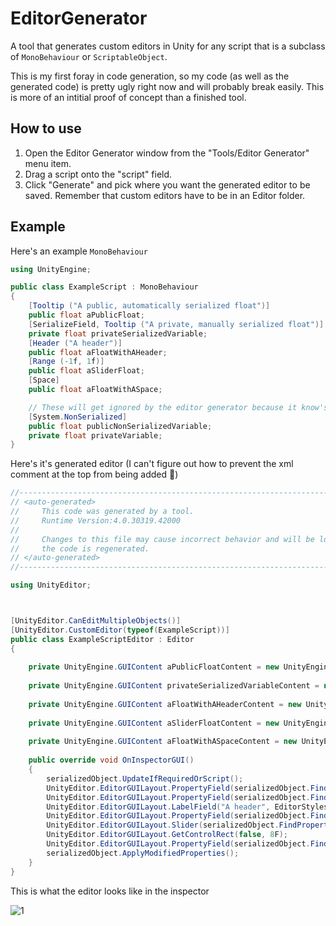 # EditorGenerator
A tool that generates custom editors in Unity for any script that is a subclass of `MonoBehaviour` or `ScriptableObject`. 

This is my first foray in code generation, so my code (as well as the generated code) is pretty ugly right now and will probably break easily. This is more of an intitial proof of concept than a finished tool.

## How to use
1. Open the Editor Generator window from the "Tools/Editor Generator" menu item.
2. Drag a script onto the "script" field.
3. Click "Generate" and pick where you want the generated editor to be saved. Remember that custom editors have to be in an Editor folder.

## Example
Here's an example `MonoBehaviour`
```cs
using UnityEngine;

public class ExampleScript : MonoBehaviour
{
	[Tooltip ("A public, automatically serialized float")]
	public float aPublicFloat;
	[SerializeField, Tooltip ("A private, manually serialized float")]
	private float privateSerializedVariable;
	[Header ("A header")]
	public float aFloatWithAHeader;
	[Range (-1f, 1f)]
	public float aSliderFloat;
	[Space]
	public float aFloatWithASpace;

	// These will get ignored by the editor generator because it know's they aren't serialized
	[System.NonSerialized]
	public float publicNonSerializedVariable;
	private float privateVariable;
}
```

Here's it's generated editor (I can't figure out how to prevent the xml comment at the top from being added 🙁)
```cs
//------------------------------------------------------------------------------
// <auto-generated>
//     This code was generated by a tool.
//     Runtime Version:4.0.30319.42000
//
//     Changes to this file may cause incorrect behavior and will be lost if
//     the code is regenerated.
// </auto-generated>
//------------------------------------------------------------------------------

using UnityEditor;



[UnityEditor.CanEditMultipleObjects()]
[UnityEditor.CustomEditor(typeof(ExampleScript))]
public class ExampleScriptEditor : Editor
{
    
    private UnityEngine.GUIContent aPublicFloatContent = new UnityEngine.GUIContent("A Public Float", "A public, automatically serialized float");
    
    private UnityEngine.GUIContent privateSerializedVariableContent = new UnityEngine.GUIContent("Private Serialized Variable", "A private, manually serialized float");
    
    private UnityEngine.GUIContent aFloatWithAHeaderContent = new UnityEngine.GUIContent("A Float With A Header");
    
    private UnityEngine.GUIContent aSliderFloatContent = new UnityEngine.GUIContent("A Slider Float");
    
    private UnityEngine.GUIContent aFloatWithASpaceContent = new UnityEngine.GUIContent("A Float With A Space");
    
    public override void OnInspectorGUI()
    {
        serializedObject.UpdateIfRequiredOrScript();
        UnityEditor.EditorGUILayout.PropertyField(serializedObject.FindProperty("aPublicFloat"), aPublicFloatContent);
        UnityEditor.EditorGUILayout.PropertyField(serializedObject.FindProperty("privateSerializedVariable"), privateSerializedVariableContent);
        UnityEditor.EditorGUILayout.LabelField("A header", EditorStyles.boldLabel);
        UnityEditor.EditorGUILayout.PropertyField(serializedObject.FindProperty("aFloatWithAHeader"), aFloatWithAHeaderContent);
        UnityEditor.EditorGUILayout.Slider(serializedObject.FindProperty("aSliderFloat"), -1F, 1F, aSliderFloatContent);
        UnityEditor.EditorGUILayout.GetControlRect(false, 8F);
        UnityEditor.EditorGUILayout.PropertyField(serializedObject.FindProperty("aFloatWithASpace"), aFloatWithASpaceContent);
        serializedObject.ApplyModifiedProperties();
    }
}

```

This is what the editor looks like in the inspector

![1](https://i.imgur.com/WMZ8qY0.png)
